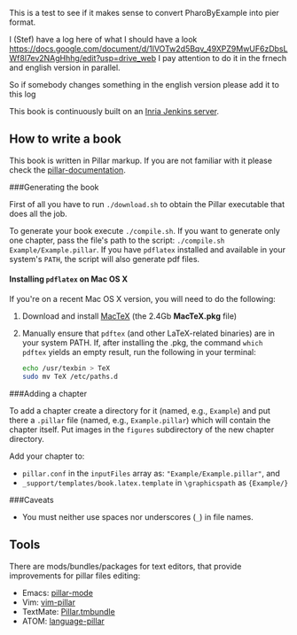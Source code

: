 This is a test to see if it makes sense to convert PharoByExample into pier format.

I (Stef) have a log here of what I should have a look
	https://docs.google.com/document/d/1lVOTw2d5Bqv_49XPZ9MwUF6zDbsLWf8l7ev2NAgHhhg/edit?usp=drive_web
I pay attention to do it in the frnech and english version in parallel.

So if somebody changes something in the english version please add it to this log

This book is continuously built on an [Inria Jenkins server](https://ci.inria.fr/pharo-contribution/job/UpdatedPharoByExample/).


How to write a book
-------------------

This book is written in Pillar markup. If you are not familiar with it please check the [pillar-documentation](https://github.com/pillar-markup/pillar-documentation).

###Generating the book

First of all you have to run `./download.sh` to obtain the Pillar executable
that does all the job.

To generate your book execute `./compile.sh`. If you want to generate only one
chapter, pass the file's path to the script: `./compile.sh
Example/Example.pillar`. If you have `pdflatex` installed and available in your
system's `PATH`, the script will also generate pdf files.

#### Installing `pdflatex` on Mac OS X
If you're on a recent Mac OS X version, you will need to do the following:

1. Download and install
    [MacTeX](http://tug.org/mactex/) (the 2.4Gb **MacTeX.pkg** file)
2. Manually ensure that `pdftex` (and other LaTeX-related binaries) are in your
    system PATH. If, after installing the .pkg, the command `which pdftex` yields
    an empty result, run the following in your terminal:

    ```bash
    echo /usr/texbin > TeX
    sudo mv TeX /etc/paths.d
    ```

###Adding a chapter

To add a chapter create a directory for it (named, e.g., `Example`) and put
there a `.pillar` file (named, e.g., `Example.pillar`) which will contain the
chapter itself. Put images in the `figures` subdirectory of the new chapter
directory.

Add your chapter to:

* `pillar.conf` in the `inputFiles` array as: `"Example/Example.pillar"`, and
* `_support/templates/book.latex.template` in `\graphicspath` as `{Example/}`

###Caveats

* You must neither use spaces nor underscores (`_`) in file names.

Tools
-----

There are mods/bundles/packages for text editors, that provide improvements for
pillar files editing:

* Emacs: [pillar-mode](https://github.com/pillar-markup/pillar-mode)
* Vim: [vim-pillar](https://github.com/cdlm/vim-pillar)
* TextMate: [Pillar.tmbundle](https://github.com/pillar-markup/Pillar.tmbundle)
* ATOM: [language-pillar](https://github.com/pillar-markup/language-pillar)
